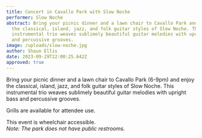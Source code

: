 ```yaml
---
title: Concert in Cavallo Park with Slow Noche
performer: Slow Noche
abstract: Bring your picnic dinner and a lawn chair to Cavallo Park and enjoy
  the classical, island, jazz, and folk guitar styles of Slow Noche. This
  instrumental trio weaves sublimely beautiful guitar melodies with upright bass
  and percussive grooves.
image: /uploads/slow-noche.jpg
author: Shaun Ellis
date: 2023-09-29T22:00:25.642Z
approved: true
---
```

Bring your picnic dinner and a lawn chair to Cavallo Park (6-9pm) and enjoy the classical, island, jazz, and folk guitar styles of Slow Noche. This instrumental trio weaves sublimely beautiful guitar melodies with upright bass and percussive grooves. 

G﻿rills are available for attendee use. 

T﻿his event is wheelchair accessible.\
*Note: The park does not have public restrooms.*